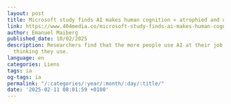 ```yaml
---
layout: post
title: Microsoft study finds AI makes human cognition « atrophied and unprepared »
link: https://www.404media.co/microsoft-study-finds-ai-makes-human-cognition-atrophied-and-unprepared-3/
author: Emanuel Maiberg
published_date: 10/02/2025
description: Researchers find that the more people use AI at their job, the less critical
  thinking they use.
language: en
categories: Liens
tags: ia
og-tags: ia
permalink: "/:categories/:year/:month/:day/:title/"
date: '2025-02-11 08:01:59 +0100'
---
```

